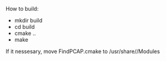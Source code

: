 How to build:
  + mkdir build
  + cd build
  + cmake ..
  + make

If it nessesary, move FindPCAP.cmake to /usr/share/<cmake folder>/Modules
